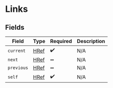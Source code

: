 # Links


## Fields

| Field                               | Type                                | Required                            | Description                         |
| ----------------------------------- | ----------------------------------- | ----------------------------------- | ----------------------------------- |
| `current`                           | [HRef](../../models/shared/href.md) | :heavy_check_mark:                  | N/A                                 |
| `next`                              | [HRef](../../models/shared/href.md) | :heavy_minus_sign:                  | N/A                                 |
| `previous`                          | [HRef](../../models/shared/href.md) | :heavy_minus_sign:                  | N/A                                 |
| `self`                              | [HRef](../../models/shared/href.md) | :heavy_check_mark:                  | N/A                                 |